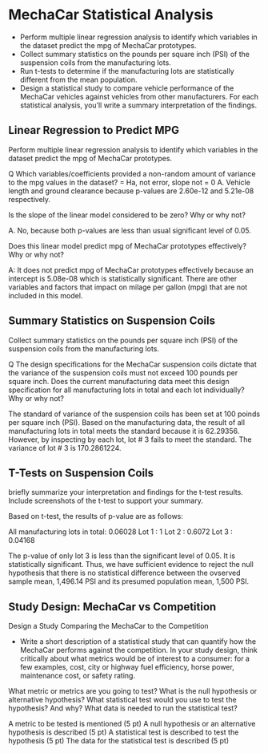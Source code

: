# MechaCar Statistical Analysis

- Perform multiple linear regression analysis to identify which variables in the dataset predict the mpg of MechaCar prototypes.
- Collect summary statistics on the pounds per square inch (PSI) of the suspension coils from the manufacturing lots.
- Run t-tests to determine if the manufacturing lots are statistically different from the mean population.
- Design a statistical study to compare vehicle performance of the MechaCar vehicles against vehicles from other manufacturers. For each statistical analysis, you’ll write a summary interpretation of the findings.


## Linear Regression to Predict MPG
Perform multiple linear regression analysis to identify which variables in the dataset predict the mpg of MechaCar prototypes.

Q
Which variables/coefficients provided a non-random amount of variance to the mpg values in the dataset?
= Ha, not error, slope not = 0
A. Vehicle length and ground clearance because p-values are 2.60e-12 and 5.21e-08 respectively.  

Is the slope of the linear model considered to be zero? Why or why not?

A. No, because both p-values are less than usual significant level of 0.05.    

Does this linear model predict mpg of MechaCar prototypes effectively? Why or why not?

A: It does not predict mpg of MechaCar prototypes effectively because an intercept is 5.08e-08 which is statistically significant.  There are other variables and factors that impact on milage per gallon (mpg) that are not included in this model. 

## Summary Statistics on Suspension Coils
Collect summary statistics on the pounds per square inch (PSI) of the suspension coils from the manufacturing lots.

Q
The design specifications for the MechaCar suspension coils dictate that the variance of the suspension coils must not exceed 100 pounds per square inch. Does the current manufacturing data meet this design specification for all manufacturing lots in total and each lot individually? Why or why not?

The standard of variance of the suspension coils has been set at 100 poinds per square inch (PSI).  Based on the manufacturing data, the result of all manufacturing lots in total meets the standard because it is 62.29356.  However, by inspecting by each lot, lot # 3 fails to meet the standard.  The variance of lot # 3 is 170.2861224.    


## T-Tests on Suspension Coils
briefly summarize your interpretation and findings for the t-test results. Include screenshots of the t-test to support your summary.

Based on t-test, the results of p-value are as follows:  

All manufacturing lots in total: 0.06028
Lot 1 : 1
Lot 2 : 0.6072
Lot 3 : 0.04168 

The p-value of only lot 3 is less than the significant level of 0.05.  It is statistically significant.  Thus, we have sufficient evidence to reject the null hypothesis that there is no statistical difference between the ovserved sample mean, 1,496.14 PSI and its presumed population mean, 1,500 PSI. 


## Study Design: MechaCar vs Competition
Design a Study Comparing the MechaCar to the Competition

- Write a short description of a statistical study that can quantify how the MechaCar performs against the competition. In your study design, think critically about what metrics would be of interest to a consumer: for a few examples, cost, city or highway fuel efficiency, horse power, maintenance cost, or safety rating.

What metric or metrics are you going to test?
What is the null hypothesis or alternative hypothesis?
What statistical test would you use to test the hypothesis? And why?
What data is needed to run the statistical test?

A metric to be tested is mentioned (5 pt)
A null hypothesis or an alternative hypothesis is described (5 pt)
A statistical test is described to test the hypothesis (5 pt)
The data for the statistical test is described (5 pt)











